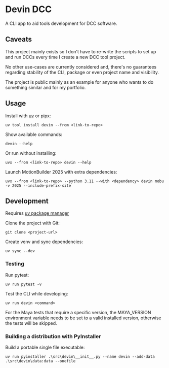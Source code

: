 # Devin DCC

A CLI app to aid tools development for DCC software.

## Caveats

This project mainly exists so I don't have to re-write the scripts to set up and run DCCs every time I create a new DCC tool project.

No other use-cases are currently considered and, there's no guarantees regarding stability of the CLI, package or even project name and visibility.

The project is public mainly as an example for anyone who wants to do something similar and for my portfolio.

## Usage

Install with [uv](https://docs.astral.sh/uv/) or pipx:

```shell
uv tool install devin --from <link-to-repo>
```

Show available commands:

```shell
devin --help
```

Or run without installing:

```shell
uvx --from <link-to-repo> devin --help
```

Launch MotionBuilder 2025 with extra dependencies:

```shell
uvx --from <link-to-repo> --python 3.11 --with <dependency> devin mobu -v 2025 --include-prefix-site
```

## Development

Requires [uv package manager](https://docs.astral.sh/uv/)

Clone the project with Git:

```shell
git clone <project-url>
```

Create venv and sync dependencies:

```shell
uv sync --dev
```

### Testing

Run pytest:

```shell
uv run pytest -v
```

Test the CLI while developing:

```shell
uv run devin <command>
```

For the Maya tests that require a specific version, the MAYA_VERSION environment variable needs to be set to a valid installed version, otherwise the tests will be skipped.

### Building a distribution with PyInstaller

Build a portable single file executable:

```shell
uv run pyinstaller .\src\devin\__init__.py --name devin --add-data .\src\devin\data:data --onefile
```
